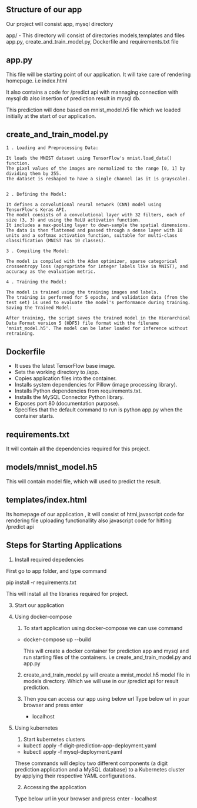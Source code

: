 Structure of our app
-------------------------

Our project will consist app, mysql directory


app/ -
This directory will consist of directories models,templates and files 
app.py, create_and_train_model.py, Dockerfile and requirements.txt file

  app.py 
  -----------------------

  This file will be starting point of our application. It will take care of rendering homepage. i.e index.html

  It also contains a code for /predict api with mannaging connection with mysql db also insertion of prediction result in mysql db.

  This prediction will done based on mnist_model.h5 file which we loaded initially at the start of our application.


  create_and_train_model.py
  -------------------------

    1 . Loading and Preprocessing Data:

    It loads the MNIST dataset using TensorFlow's mnist.load_data() function.
    The pixel values of the images are normalized to the range [0, 1] by dividing them by 255.
    The dataset is reshaped to have a single channel (as it is grayscale).


    2 . Defining the Model:

    It defines a convolutional neural network (CNN) model using TensorFlow's Keras API.
    The model consists of a convolutional layer with 32 filters, each of size (3, 3) and using the ReLU activation function.
    It includes a max-pooling layer to down-sample the spatial dimensions.
    The data is then flattened and passed through a dense layer with 10 units and a softmax activation function, suitable for multi-class classification (MNIST has 10 classes).

    3 . Compiling the Model:

    The model is compiled with the Adam optimizer, sparse categorical crossentropy loss (appropriate for integer labels like in MNIST), and accuracy as the evaluation metric.

    4 . Training the Model:

    The model is trained using the training images and labels.
    The training is performed for 5 epochs, and validation data (from the test set) is used to evaluate the model's performance during training.
    Saving the Trained Model:

    After training, the script saves the trained model in the Hierarchical Data Format version 5 (HDF5) file format with the filename 'mnist_model.h5'. The model can be later loaded for inference without retraining.

  Dockerfile
  ---------------------------

  - It uses the latest TensorFlow base image.
  - Sets the working directory to /app.
  - Copies application files into the container.
  - Installs system dependencies for Pillow (image processing library).
  - Installs Python dependencies from requirements.txt.
  - Installs the MySQL Connector Python library.
  - Exposes port 80 (documentation purpose).
  - Specifies that the default command to run is python app.py when the container starts.

  requirements.txt
  ---------------------------
  It will contain all the dependencies required for this project.



  models/mnist_model.h5
  ----------------------------
  This will contain model file, which will used to predict the result.

  templates/index.html
  ----------------------------
  Its homepage of our application , it will consist of html,javascript code for rendering file uploading functionallity also javascript code for hitting /predict api



Steps for Starting Applications
----------------------------------


1. Install required depedencies

First go to app folder, and type command

pip install -r requirements.txt

This will install all the libraries required for project.





3. Start our application

  1. Using docker-compose

       1. To start application using docker-compose we can use command
        - docker-compose up --build

          This will create a docker container for prediction app and mysql and run starting files of the containers. i.e create_and_train_model.py and app.py

        
       2. create_and_train_model.py
        will create a mnist_model.h5 model file in models directory. Which we will use in our /predict api for result prediction.
        

       3. Then you can access our app using below url
            Type below url in your browser and press enter
            - localhost

   2. Using kubernetes
        1. Start kubernetes clusters
        - kubectl apply -f digit-prediction-app-deployment.yaml  
        - kubectl apply -f mysql-deployment.yaml

         These commands will deploy two different components (a digit prediction application and a MySQL database) to a Kubernetes cluster by applying their respective YAML configurations.

        2. Accessing the application
         
         Type below url in your browser and press enter
            - localhost